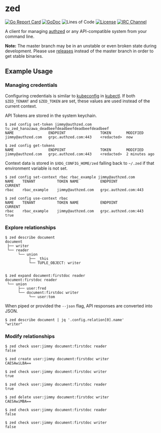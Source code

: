 # zed

<!-- Uncomment when we setup CI
[![Build Status](https://github.com/authzed/zed/workflows/CI/badge.svg)](https://github.com/authzed/zed/actions)
[![Docker Repository on Quay.io](https://quay.io/repository/authzed/zed/status "Docker Repository on Quay.io")](https://quay.io/repository/authzed/zed)
-->
[![Go Report Card](https://goreportcard.com/badge/github.com/authzed/zed)](https://goreportcard.com/report/github.com/authzed/zed)
[![GoDoc](https://godoc.org/github.com/authzed/zed?status.svg)](https://godoc.org/github.com/authzed/zed)
![Lines of Code](https://tokei.rs/b1/github/authzed/zed)
[![License](https://img.shields.io/badge/license-Apache--2.0-blue.svg)](https://www.apache.org/licenses/LICENSE-2.0.html)
[![IRC Channel](https://img.shields.io/badge/freenode-%23authzed-blue.svg "IRC Channel")](http://webchat.freenode.net/?channels=authzed)

A client for managing [authzed] or any API-compatible system from your command line.

**Note:** The master branch may be in an unstable or even broken state during development.
Please use [releases] instead of the master branch in order to get stable binaries.

[releases]: https://github.com/authzed/zed/releases
[authzed]: https://authzed.com

## Example Usage

### Managing credentials

Configuring credentials is similar to [kubeconfig] in [kubectl].
If both `$ZED_TENANT` and `$ZED_TOKEN` are set, these values are used instead of the current context.

[kubeconfig]: https://kubernetes.io/docs/concepts/configuration/organize-cluster-access-kubeconfig/
[kubectl]: https://kubernetes.io/docs/reference/kubectl/overview/

API Tokens are stored in the system keychain.

```
$ zed config set-token jimmy@authzed.com tu_zed_hanazawa_deadbeefdeadbeefdeadbeefdeadbeef
NAME             	ENDPOINT            	TOKEN     	MODIFIED
jimmy@authzed.com	grpc.authzed.com:443	<redacted>	now

$ zed config get-tokens
NAME             	ENDPOINT            	TOKEN     	MODIFIED
jimmy@authzed.com	grpc.authzed.com:443	<redacted>	2 minutes ago
```

Context data is stored in `$XDG_CONFIG_HOME/zed` falling back to `~/.zed` if that environment variable is not set.

```
$ zed config set-context rbac rbac_example jimmy@authzed.com
NAME	TENANT      	TOKEN NAME       	ENDPOINT            	CURRENT
rbac	rbac_example	jimmy@authzed.com	grpc.authzed.com:443

$ zed config use-context rbac
NAME	TENANT      	TOKEN NAME       	ENDPOINT            	CURRENT
rbac	rbac_example	jimmy@authzed.com	grpc.authzed.com:443	true
```

### Explore relationships

```
$ zed describe document
document
 ├── writer
 └── reader
      └── union
           ├── _this
           └── TUPLE_OBJECT: writer


$ zed expand document:firstdoc reader
document:firstdoc reader
 └── union
      ├── user:fred
      └── document:firstdoc writer
           └── user:tom
```

When piped or provided the `--json` flag, API responses are converted into JSON.

```
$ zed describe document | jq '.config.relation[0].name'
"writer"
```

### Modify relationships

```
$ zed check user:jimmy document:firstdoc reader
false

$ zed create user:jimmy document:firstdoc writer
CAESAwiLBA==

$ zed check user:jimmy document:firstdoc writer
true

$ zed check user:jimmy document:firstdoc reader
true

$ zed delete user:jimmy document:firstdoc writer
CAESAwiMBA==

$ zed check user:jimmy document:firstdoc reader
false

$ zed check user:jimmy document:firstdoc writer
false
```
